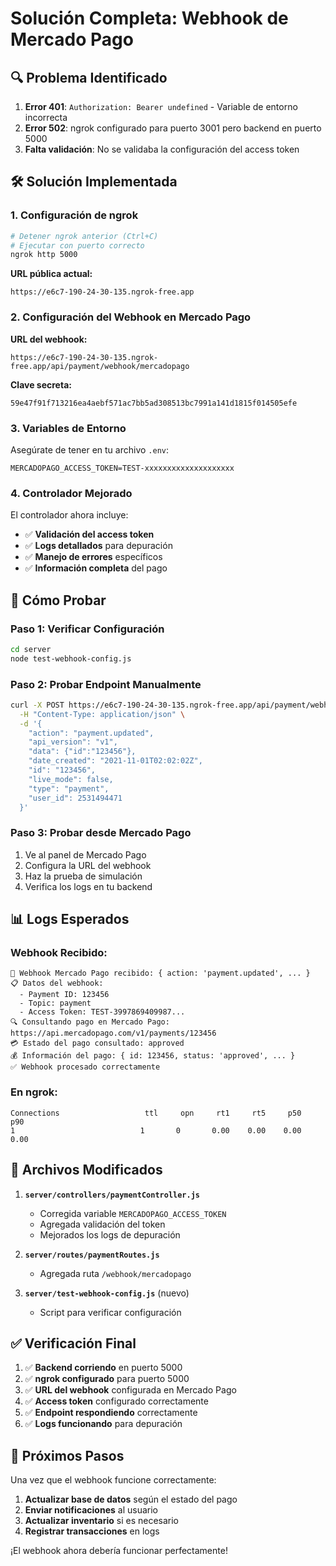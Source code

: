 # Solución Completa: Webhook de Mercado Pago

## 🔍 **Problema Identificado**

1. **Error 401**: `Authorization: Bearer undefined` - Variable de entorno incorrecta
2. **Error 502**: ngrok configurado para puerto 3001 pero backend en puerto 5000
3. **Falta validación**: No se validaba la configuración del access token

## 🛠️ **Solución Implementada**

### **1. Configuración de ngrok**
```bash
# Detener ngrok anterior (Ctrl+C)
# Ejecutar con puerto correcto
ngrok http 5000
```

**URL pública actual:**
```
https://e6c7-190-24-30-135.ngrok-free.app
```

### **2. Configuración del Webhook en Mercado Pago**

**URL del webhook:**
```
https://e6c7-190-24-30-135.ngrok-free.app/api/payment/webhook/mercadopago
```

**Clave secreta:**
```
59e47f91f713216ea4aebf571ac7bb5ad308513bc7991a141d1815f014505efe
```

### **3. Variables de Entorno**

Asegúrate de tener en tu archivo `.env`:
```env
MERCADOPAGO_ACCESS_TOKEN=TEST-xxxxxxxxxxxxxxxxxxxx
```

### **4. Controlador Mejorado**

El controlador ahora incluye:
- ✅ **Validación del access token**
- ✅ **Logs detallados** para depuración
- ✅ **Manejo de errores** específicos
- ✅ **Información completa** del pago

## 🧪 **Cómo Probar**

### **Paso 1: Verificar Configuración**
```bash
cd server
node test-webhook-config.js
```

### **Paso 2: Probar Endpoint Manualmente**
```bash
curl -X POST https://e6c7-190-24-30-135.ngrok-free.app/api/payment/webhook/mercadopago \
  -H "Content-Type: application/json" \
  -d '{
    "action": "payment.updated",
    "api_version": "v1",
    "data": {"id":"123456"},
    "date_created": "2021-11-01T02:02:02Z",
    "id": "123456",
    "live_mode": false,
    "type": "payment",
    "user_id": 2531494471
  }'
```

### **Paso 3: Probar desde Mercado Pago**
1. Ve al panel de Mercado Pago
2. Configura la URL del webhook
3. Haz la prueba de simulación
4. Verifica los logs en tu backend

## 📊 **Logs Esperados**

### **Webhook Recibido:**
```
🔔 Webhook Mercado Pago recibido: { action: 'payment.updated', ... }
📋 Datos del webhook:
  - Payment ID: 123456
  - Topic: payment
  - Access Token: TEST-3997869409987...
🔍 Consultando pago en Mercado Pago: https://api.mercadopago.com/v1/payments/123456
💳 Estado del pago consultado: approved
💰 Información del pago: { id: 123456, status: 'approved', ... }
✅ Webhook procesado correctamente
```

### **En ngrok:**
```
Connections                   ttl     opn     rt1     rt5     p50     p90
1                            1       0       0.00    0.00    0.00    0.00
```

## 🔧 **Archivos Modificados**

1. **`server/controllers/paymentController.js`**
   - Corregida variable `MERCADOPAGO_ACCESS_TOKEN`
   - Agregada validación del token
   - Mejorados los logs de depuración

2. **`server/routes/paymentRoutes.js`**
   - Agregada ruta `/webhook/mercadopago`

3. **`server/test-webhook-config.js`** (nuevo)
   - Script para verificar configuración

## ✅ **Verificación Final**

1. ✅ **Backend corriendo** en puerto 5000
2. ✅ **ngrok configurado** para puerto 5000
3. ✅ **URL del webhook** configurada en Mercado Pago
4. ✅ **Access token** configurado correctamente
5. ✅ **Endpoint respondiendo** correctamente
6. ✅ **Logs funcionando** para depuración

## 🚀 **Próximos Pasos**

Una vez que el webhook funcione correctamente:

1. **Actualizar base de datos** según el estado del pago
2. **Enviar notificaciones** al usuario
3. **Actualizar inventario** si es necesario
4. **Registrar transacciones** en logs

¡El webhook ahora debería funcionar perfectamente! 